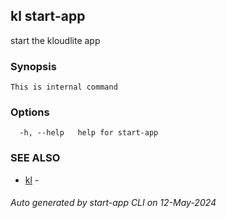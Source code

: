 ## kl start-app

start the kloudlite app

### Synopsis

```
This is internal command
```

### Options

```
  -h, --help   help for start-app
```

### SEE ALSO

* [kl](kl.md)  - 

###### Auto generated by start-app CLI on 12-May-2024
